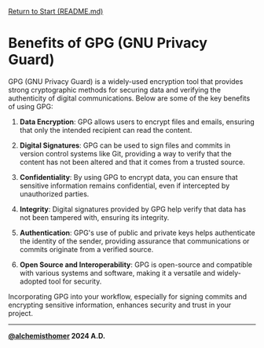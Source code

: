 [Return to Start (README.md)](../README.md)

# Benefits of GPG (GNU Privacy Guard)

GPG (GNU Privacy Guard) is a widely-used encryption tool that provides strong cryptographic methods for securing data and verifying the authenticity of digital communications. Below are some of the key benefits of using GPG:

1. **Data Encryption**: GPG allows users to encrypt files and emails, ensuring that only the intended recipient can read the content.

2. **Digital Signatures**: GPG can be used to sign files and commits in version control systems like Git, providing a way to verify that the content has not been altered and that it comes from a trusted source.

3. **Confidentiality**: By using GPG to encrypt data, you can ensure that sensitive information remains confidential, even if intercepted by unauthorized parties.

4. **Integrity**: Digital signatures provided by GPG help verify that data has not been tampered with, ensuring its integrity.

5. **Authentication**: GPG's use of public and private keys helps authenticate the identity of the sender, providing assurance that communications or commits originate from a verified source.

6. **Open Source and Interoperability**: GPG is open-source and compatible with various systems and software, making it a versatile and widely-adopted tool for security.

Incorporating GPG into your workflow, especially for signing commits and encrypting sensitive information, enhances security and trust in your project.
***
**[@alchemisthomer](https://github.com/alchemisthomer)
2024 A.D.**